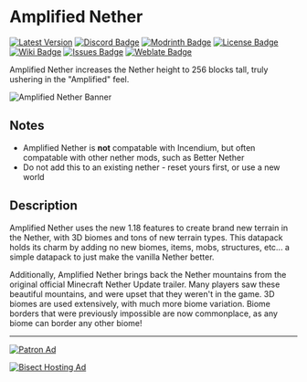# Amplified Nether

[![Latest Version](https://img.shields.io/github/v/release/Stardust-Labs-MC/Amplified-Nether?color=blueviolet&logo=github "View latest release")](https://github.com/Stardust-Labs-MC/Amplified-Nether/releases) [![Discord Badge](https://img.shields.io/discord/738046951236567162?color=blue&logo=discord "Join our Discord Server")](https://discord.gg/stardustlabs) [![Modrinth Badge](https://img.shields.io/modrinth/dt/amplified-nether?label=Modrinth&logo=modrinth "View our Modrinth page")](https://modrinth.com/mod/amplified-nether) [![License Badge](https://img.shields.io/badge/license-Stardust_Labs-green "View the Stardust Labs License")](https://github.com/Stardust-Labs-MC/license) [![Wiki Badge](https://img.shields.io/badge/wiki-Miraheze-yellow "View our Wiki")](https://discord.gg/stardustlabs) [![Issues Badge](https://img.shields.io/github/issues/Stardust-Labs-MC/Amplified-Nether?color=orange&logo=github "View or open an issue")](https://github.com/Stardust-Labs-MC/Amplified-Nether/issues) [![Weblate Badge](https://img.shields.io/weblate/progress/stardust-labs?server=https%3A%2F%2Fweblate.catter.dev&logo=weblate "Translate here")](https://weblate.catter.dev/projects/stardust-labs)

Amplified Nether increases the Nether height to 256 blocks tall, truly ushering in the "Amplified" feel.

![Amplified Nether Banner](https://user-images.githubusercontent.com/63272345/224792461-c17f1ccd-61b3-49b9-8d6a-86c0f918e651.png)

## Notes
- Amplified Nether is **not** compatable with Incendium, but often compatable with other nether mods, such as Better Nether
- Do not add this to an existing nether - reset yours first, or use a new world

## Description
Amplified Nether uses the new 1.18 features to create brand new terrain in the Nether, with 3D biomes and tons of new terrain types. This datapack holds its charm by adding no new biomes, items, mobs, structures, etc... a simple datapack to just make the vanilla Nether better.

Additionally, Amplified Nether brings back the Nether mountains from the original official Minecraft Nether Update trailer. Many players saw these beautiful mountains, and were upset that they weren't in the game. 3D biomes are used extensively, with much more biome variation. Biome borders that were previously impossible are now commonplace, as any biome can border any other biome!
__ __

[![Patron Ad](https://user-images.githubusercontent.com/63272345/224786738-7baefaf8-267f-41b6-8ac5-53cc4bd5707e.png "Join our Patreon!")](https://www.patreon.com/stardustlabs)

[![Bisect Hosting Ad](https://user-images.githubusercontent.com/63272345/224786219-f87f21d2-fb51-4d78-82df-a16e83fe25c9.png "Use code STARDUST")](https://www.bisecthosting.com/stardust)
